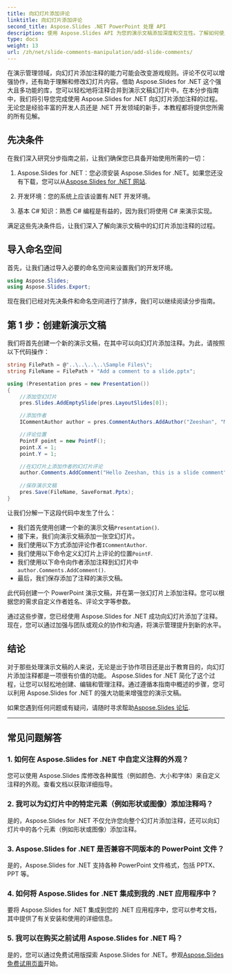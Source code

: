 ```yaml
---
title: 向幻灯片添加评论
linktitle: 向幻灯片添加评论
second_title: Aspose.Slides .NET PowerPoint 处理 API
description: 使用 Aspose.Slides API 为您的演示文稿添加深度和交互性。了解如何使用 .NET 将注释轻松集成到幻灯片中。提高参与度并吸引观众。
type: docs
weight: 13
url: /zh/net/slide-comments-manipulation/add-slide-comments/
---
```


在演示管理领域，向幻灯片添加注释的能力可能会改变游戏规则。评论不仅可以增强协作，还有助于理解和修改幻灯片内容。借助 Aspose.Slides for .NET 这个强大且多功能的库，您可以轻松地将注释合并到演示文稿幻灯片中。在本分步指南中，我们将引导您完成使用 Aspose.Slides for .NET 向幻灯片添加注释的过程。无论您是经验丰富的开发人员还是 .NET 开发领域的新手，本教程都将提供您所需的所有见解。

## 先决条件

在我们深入研究分步指南之前，让我们确保您已具备开始使用所需的一切：

1.  Aspose.Slides for .NET：您必须安装 Aspose.Slides for .NET。如果您还没有下载，您可以从[Aspose.Slides for .NET 网站](https://releases.aspose.com/slides/net/).

2. 开发环境：您的系统上应该设置有.NET 开发环境。

3. 基本 C# 知识：熟悉 C# 编程是有益的，因为我们将使用 C# 来演示实现。

满足这些先决条件后，让我们深入了解向演示文稿中的幻灯片添加注释的过程。

## 导入命名空间

首先，让我们通过导入必要的命名空间来设置我们的开发环境。

```csharp
using Aspose.Slides;
using Aspose.Slides.Export;
```

现在我们已经对先决条件和命名空间进行了排序，我们可以继续阅读分步指南。

## 第 1 步：创建新演示文稿

我们将首先创建一个新的演示文稿，在其中可以向幻灯片添加注释。为此，请按照以下代码操作：

```csharp
string FilePath = @"..\..\..\..\Sample Files\";
string FileName = FilePath + "Add a comment to a slide.pptx";

using (Presentation pres = new Presentation())
{
    //添加空幻灯片
    pres.Slides.AddEmptySlide(pres.LayoutSlides[0]);

    //添加作者
    ICommentAuthor author = pres.CommentAuthors.AddAuthor("Zeeshan", "MZ");

    //评论位置
    PointF point = new PointF();
    point.X = 1;
    point.Y = 1;

    //在幻灯片上添加作者的幻灯片评论
    author.Comments.AddComment("Hello Zeeshan, this is a slide comment", pres.Slides[0], point, DateTime.Now);
    
    //保存演示文稿
    pres.Save(FileName, SaveFormat.Pptx);
}
```

让我们分解一下这段代码中发生了什么：

- 我们首先使用创建一个新的演示文稿`Presentation()`.
- 接下来，我们向演示文稿添加一张空幻灯片。
- 我们使用以下方式添加评论作者`ICommentAuthor`.
- 我们使用以下命令定义幻灯片上评论的位置`PointF`.
- 我们使用以下命令向作者添加注释到幻灯片中`author.Comments.AddComment()`.
- 最后，我们保存添加了注释的演示文稿。

此代码创建一个 PowerPoint 演示文稿，并在第一张幻灯片上添加注释。您可以根据您的需求自定义作者姓名、评论文字等参数。

通过这些步骤，您已经使用 Aspose.Slides for .NET 成功向幻灯片添加了注释。现在，您可以通过加强与团队或观众的协作和沟通，将演示管理提升到新的水平。

## 结论

对于那些处理演示文稿的人来说，无论是出于协作项目还是出于教育目的，向幻灯片添加注释都是一项很有价值的功能。 Aspose.Slides for .NET 简化了这个过程，让您可以轻松地创建、编辑和管理注释。通过遵循本指南中概述的步骤，您可以利用 Aspose.Slides for .NET 的强大功能来增强您的演示文稿。

如果您遇到任何问题或有疑问，请随时寻求帮助[Aspose.Slides 论坛](https://forum.aspose.com/).

---

## 常见问题解答

### 1. 如何在 Aspose.Slides for .NET 中自定义注释的外观？

您可以使用 Aspose.Slides 库修改各种属性（例如颜色、大小和字体）来自定义注释的外观。查看文档以获取详细指导。

### 2. 我可以为幻灯片中的特定元素（例如形状或图像）添加注释吗？

是的，Aspose.Slides for .NET 不仅允许您向整个幻灯片添加注释，还可以向幻灯片中的各个元素（例如形状或图像）添加注释。

### 3. Aspose.Slides for .NET 是否兼容不同版本的 PowerPoint 文件？

是的，Aspose.Slides for .NET 支持各种 PowerPoint 文件格式，包括 PPTX、PPT 等。

### 4. 如何将 Aspose.Slides for .NET 集成到我的 .NET 应用程序中？

要将 Aspose.Slides for .NET 集成到您的 .NET 应用程序中，您可以参考文档，其中提供了有关安装和使用的详细信息。

### 5. 我可以在购买之前试用 Aspose.Slides for .NET 吗？

是的，您可以通过免费试用版探索 Aspose.Slides for .NET。参观[Aspose.Slides 免费试用页面](https://releases.aspose.com/)开始。